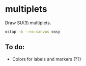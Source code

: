 multiplets
==========

Draw SU(3) multiplets.

```bash
ostap -b --no-canvas easy
```

To do:
------

 * Colors for labels and markers (??)
